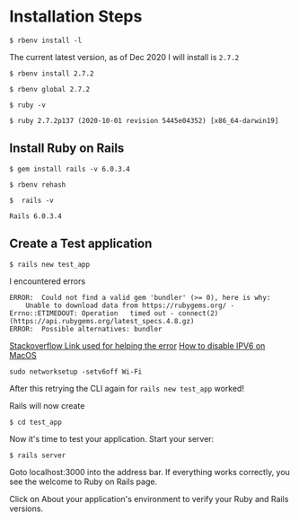 # Installation Steps

```
$ rbenv install -l
```

The current latest version, as of Dec 2020 I will install is `2.7.2`

```
$ rbenv install 2.7.2
```

```
$ rbenv global 2.7.2
```

```
$ ruby -v
```

```
$ ruby 2.7.2p137 (2020-10-01 revision 5445e04352) [x86_64-darwin19]
```

## Install Ruby on Rails

```
$ gem install rails -v 6.0.3.4
```

```
$ rbenv rehash
```

```
$  rails -v
```

```
Rails 6.0.3.4
```

## Create a Test application

```
$ rails new test_app
```

I encountered errors

```
ERROR:  Could not find a valid gem 'bundler' (>= 0), here is why:
    Unable to download data from https://rubygems.org/ - Errno::ETIMEDOUT: Operation   timed out - connect(2) (https://api.rubygems.org/latest_specs.4.8.gz)
ERROR:  Possible alternatives: bundler
```

[Stackoverflow Link used for helping the error](https://stackoverflow.com/questions/23659119/timeout-when-installing-ruby-gems) [How to disable IPV6 on MacOS](https://support.nordvpn.com/Connectivity/macOS/1047410442/How-to-disable-IPv6-on-macOS.htm)

```
sudo networksetup -setv6off Wi-Fi
```

After this retrying the CLI again for `rails new test_app` worked!

Rails will now create

```
$ cd test_app
```

Now it's time to test your application. Start your server:

```
$ rails server
```

Goto localhost:3000 into the address bar. If everything works correctly, you see the welcome to Ruby on Rails page.

Click on About your application's environment to verify your Ruby and Rails versions.
